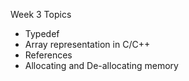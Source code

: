 Week 3 Topics

- Typedef
- Array representation in C/C++
- References
- Allocating and De-allocating memory


